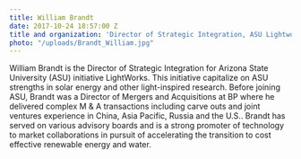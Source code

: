```yaml
---
title: William Brandt
date: 2017-10-24 18:57:00 Z
title and organization: 'Director of Strategic Integration, ASU Lightworks '
photo: "/uploads/Brandt_William.jpg"
---
```


William Brandt is the Director of Strategic Integration for Arizona State University (ASU) initiative LightWorks. This initiative capitalize on ASU strengths in solar energy and other light-inspired research. Before joining ASU, Brandt was a Director of Mergers and Acquisitions at BP where he delivered complex M & A transactions including carve outs and joint ventures experience in China, Asia Pacific, Russia and the U.S.. Brandt has served on various advisory boards and is a strong promoter of technology to market collaborations in pursuit of accelerating the transition to cost effective renewable energy and water.